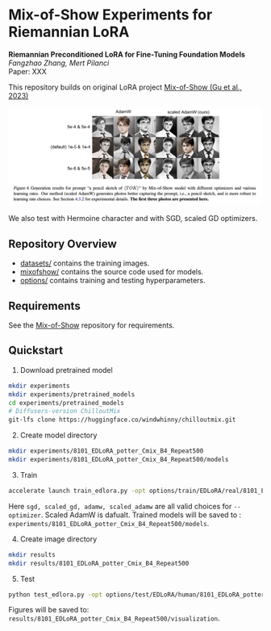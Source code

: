# Mix-of-Show Experiments for Riemannian LoRA



**Riemannian Preconditioned LoRA for Fine-Tuning Foundation Models** <br>
*Fangzhao Zhang, Mert Pilanci* <br>
Paper: XXX <br>

This repository builds on original LoRA project [Mix-of-Show (Gu et al., 2023)](https://arxiv.org/abs/2305.18292)

<p>
<img src="figures/harry.png" width="800" >
</p>


We also test with Hermoine character and with SGD, scaled GD optimizers. 

## Repository Overview

* [datasets/](datasets) contains the training images.
* [mixofshow/](mixofshow) contains the source code used for models.
* [options/](options) contains training and testing hyperparameters.

## Requirements

See the [Mix-of-Show](https://github.com/TencentARC/Mix-of-Show/tree/main) repository for requirements.

## Quickstart
1. Download pretrained model
 ```bash
mkdir experiments
mkdir experiments/pretrained_models
cd experiments/pretrained_models
# Diffusers-version ChilloutMix
git-lfs clone https://huggingface.co/windwhinny/chilloutmix.git
 ```
2. Create model directory
```bash
mkdir experiments/8101_EDLoRA_potter_Cmix_B4_Repeat500
mkdir experiments/8101_EDLoRA_potter_Cmix_B4_Repeat500/models
 ```
3. Train
```bash
accelerate launch train_edlora.py -opt options/train/EDLoRA/real/8101_EDLoRA_potter_Cmix_B4_Repeat500.yml --optimizer scaled_adamw
```

Here <code>sgd, scaled_gd, adamw, scaled_adamw</code> are all valid choices for <code>--optimizer</code>. Scaled AdamW is dafualt. Trained models will be saved to : <code>experiments/8101_EDLoRA_potter_Cmix_B4_Repeat500/models</code>.

4. Create image directory
```bash
mkdir results
mkdir results/8101_EDLoRA_potter_Cmix_B4_Repeat500
 ```

5. Test
```bash
python test_edlora.py -opt options/test/EDLoRA/human/8101_EDLoRA_potter_Cmix_B4_Repeat500.yml
```
Figures will be saved to: <code>results/8101_EDLoRA_potter_Cmix_B4_Repeat500/visualization</code>.



